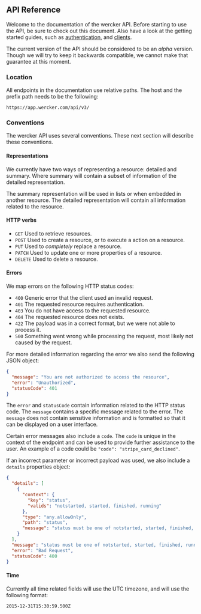 ## API Reference

Welcome to the documentation of the wercker API. Before starting to use the API,
be sure to check out this document. Also have a look at the getting started
guides, such as [authentication](getting-started/authentication.html), and
[clients](getting-started/clients.html).

The current version of the API should be considered to be an _alpha_ version.
Though we will try to keep it backwards compatible, we cannot make that
guarantee at this moment.

### Location

All endpoints in the documentation use relative paths. The host and the prefix
path needs to be the following:

```no-highlight
https://app.wercker.com/api/v3/
```

### Conventions

The wercker API uses several conventions. These next section will describe these
conventions.

#### Representations

We currently have two ways of representing a resource: detailed and summary.
Where summary will contain a subset of information of the detailed
representation.

The summary representation will be used in lists or when embedded in another
resource. The detailed representation will contain all information related to
the resource.

#### HTTP verbs

- `GET` Used to retrieve resources.
- `POST` Used to create a resource, or to execute a action on a resource.
- `PUT` Used to _completely_ replace a resource.
- `PATCH` Used to update one or more properties of a resource.
- `DELETE` Used to delete a resource.

#### Errors

We map errors on the following HTTP status codes:

- `400` Generic error that the client used an invalid request.
- `401` The requested resource requires authentication.
- `403` You do not have access to the requested resource.
- `404` The requested resource does not exists.
- `422` The payload was in a correct format, but we were not able to process it.
- `500` Something went wrong while processing the request, most likely not
caused by the request.

For more detailed information regarding the error we also send the following
JSON object:

```json
{
  "message": "You are not authorized to access the resource",
  "error": "Unauthorized",
  "statusCode": 401
}
```

The `error` and `statusCode` contain information related to the HTTP status
code. The `message` contains a specific message related to the error. The `message`
does not contain sensitive information and is formatted so that it can be displayed
on a user interface.

Certain error messages also include a `code`. The `code` is unique in the context
of the endpoint and can be used to provide further assistance to the user. An
example of a code could be `"code": "stripe_card_declined"`.

If an incorrect parameter or incorrect payload was used, we also include a
`details` properties object:

```json
{
  "details": [
    {
      "context": {
        "key": "status",
        "valids": "notstarted, started, finished, running"
      },
      "type": "any.allowOnly",
      "path": "status",
      "message": "status must be one of notstarted, started, finished, running"
    }
  ],
  "message": "status must be one of notstarted, started, finished, running",
  "error": "Bad Request",
  "statusCode": 400
}
```

#### Time

Currently all time related fields will use the UTC timezone, and will use the
following format:

```no-highlight
2015-12-31T15:30:59.500Z
```
